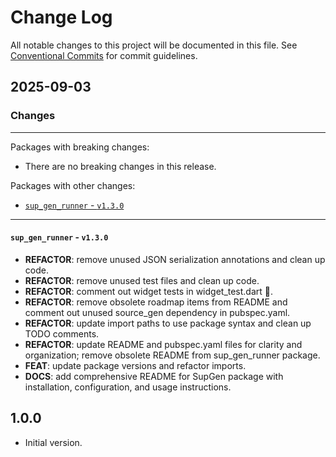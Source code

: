 # Change Log

All notable changes to this project will be documented in this file.
See [Conventional Commits](https://conventionalcommits.org) for commit guidelines.

## 2025-09-03

### Changes

---

Packages with breaking changes:

 - There are no breaking changes in this release.

Packages with other changes:

 - [`sup_gen_runner` - `v1.3.0`](#sup_gen_runner---v130)

---

#### `sup_gen_runner` - `v1.3.0`

 - **REFACTOR**: remove unused JSON serialization annotations and clean up code.
 - **REFACTOR**: remove unused test files and clean up code.
 - **REFACTOR**: comment out widget tests in widget_test.dart 🧪.
 - **REFACTOR**: remove obsolete roadmap items from README and comment out unused source_gen dependency in pubspec.yaml.
 - **REFACTOR**: update import paths to use package syntax and clean up TODO comments.
 - **REFACTOR**: update README and pubspec.yaml files for clarity and organization; remove obsolete README from sup_gen_runner package.
 - **FEAT**: update package versions and refactor imports.
 - **DOCS**: add comprehensive README for SupGen package with installation, configuration, and usage instructions.

## 1.0.0

- Initial version.
